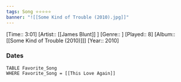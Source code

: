 ```yaml
---
tags: Song ⭐⭐⭐⭐⭐ 
banner: "![[Some Kind of Trouble (2010).jpg]]"
---
```

[Time:: 3:01]
[Artist:: [[James Blunt]] ]
[Genre:: ]
[Played:: 8]
[Album:: [[Some Kind of Trouble (2010)]]]
[Year:: 2010]
### Dates
````dataview
TABLE Favorite_Song
WHERE Favorite_Song = [[This Love Again]]
````